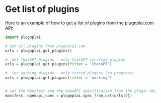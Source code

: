 # Get list of plugins

Here is an example of how to get a list of plugins from the [plugnplai.com](https://plugnplai.com) API:

```python
import plugnplai

# Get all plugins from plugnplai.com
urls = plugnplai.get_plugins()

#  Get ChatGPT plugins - only ChatGPT verified plugins
urls = plugnplai.get_plugins(filter = 'ChatGPT')

#  Get working plugins - only tested plugins (in progress)
urls = plugnplai.get_plugins(filter = 'working')


# Get the Manifest and the OpenAPI specification from the plugin URL 
manifest, openapi_spec = plugnplai.spec_from_url(urls[0])
```
